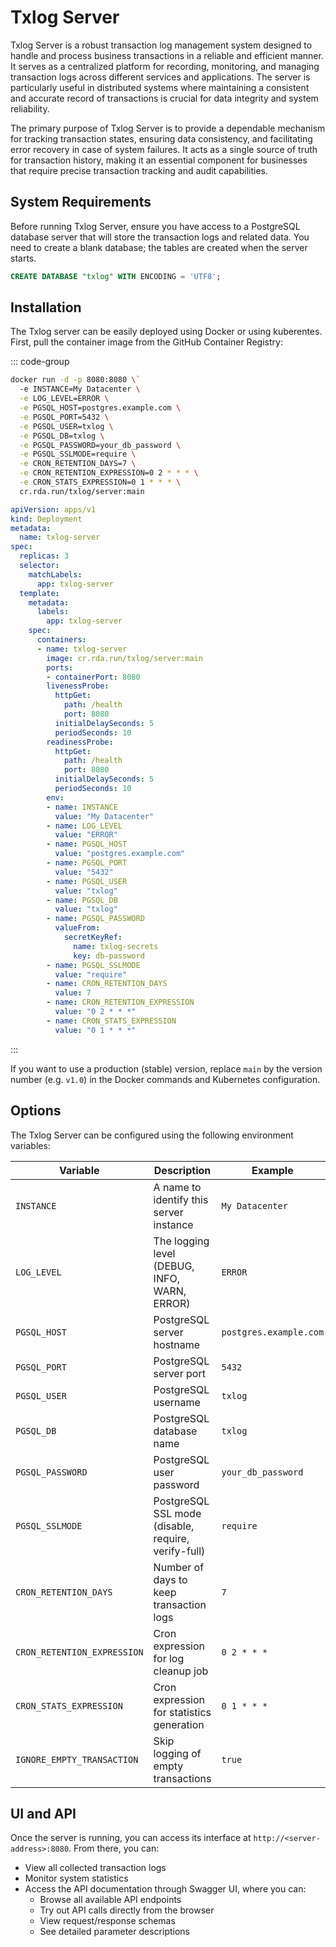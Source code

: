 # Txlog Server

Txlog Server is a robust transaction log management system designed to handle
and process business transactions in a reliable and efficient manner. It serves
as a centralized platform for recording, monitoring, and managing transaction
logs across different services and applications. The server is particularly
useful in distributed systems where maintaining a consistent and accurate record
of transactions is crucial for data integrity and system reliability.

The primary purpose of Txlog Server is to provide a dependable mechanism for
tracking transaction states, ensuring data consistency, and facilitating error
recovery in case of system failures. It acts as a single source of truth for
transaction history, making it an essential component for businesses that
require precise transaction tracking and audit capabilities.

## System Requirements

Before running Txlog Server, ensure you have access to a PostgreSQL database
server that will store the transaction logs and related data. You need to
create a blank database; the tables are created when the server starts.

```sql
CREATE DATABASE "txlog" WITH ENCODING = 'UTF8';
```

## Installation

The Txlog server can be easily deployed using Docker or using kuberentes. First,
pull the container image from the GitHub Container Registry:

::: code-group

```bash [Docker]
docker run -d -p 8080:8080 \`
  -e INSTANCE=My Datacenter \
  -e LOG_LEVEL=ERROR \
  -e PGSQL_HOST=postgres.example.com \
  -e PGSQL_PORT=5432 \
  -e PGSQL_USER=txlog \
  -e PGSQL_DB=txlog \
  -e PGSQL_PASSWORD=your_db_password \
  -e PGSQL_SSLMODE=require \
  -e CRON_RETENTION_DAYS=7 \
  -e CRON_RETENTION_EXPRESSION=0 2 * * * \
  -e CRON_STATS_EXPRESSION=0 1 * * * \
  cr.rda.run/txlog/server:main
```

```yaml [Kubernetes]
apiVersion: apps/v1
kind: Deployment
metadata:
  name: txlog-server
spec:
  replicas: 3
  selector:
    matchLabels:
      app: txlog-server
  template:
    metadata:
      labels:
        app: txlog-server
    spec:
      containers:
      - name: txlog-server
        image: cr.rda.run/txlog/server:main
        ports:
        - containerPort: 8080
        livenessProbe:
          httpGet:
            path: /health
            port: 8080
          initialDelaySeconds: 5
          periodSeconds: 10
        readinessProbe:
          httpGet:
            path: /health
            port: 8080
          initialDelaySeconds: 5
          periodSeconds: 10
        env:
        - name: INSTANCE
          value: "My Datacenter"
        - name: LOG_LEVEL
          value: "ERROR"
        - name: PGSQL_HOST
          value: "postgres.example.com"
        - name: PGSQL_PORT
          value: "5432"
        - name: PGSQL_USER
          value: "txlog"
        - name: PGSQL_DB
          value: "txlog"
        - name: PGSQL_PASSWORD
          valueFrom:
            secretKeyRef:
              name: txlog-secrets
              key: db-password
        - name: PGSQL_SSLMODE
          value: "require"
        - name: CRON_RETENTION_DAYS
          value: 7
        - name: CRON_RETENTION_EXPRESSION
          value: "0 2 * * *"
        - name: CRON_STATS_EXPRESSION
          value: "0 1 * * *"
```

:::

If you want to use a production (stable) version, replace `main` by the version
number (e.g. `v1.0`) in the Docker commands and Kubernetes configuration.

## Options

The Txlog Server can be configured using the following environment variables:

| Variable | Description | Example |
|----------|-------------|---------|
| `INSTANCE` | A name to identify this server instance | `My Datacenter` |
| `LOG_LEVEL` | The logging level (DEBUG, INFO, WARN, ERROR) | `ERROR` |
| `PGSQL_HOST` | PostgreSQL server hostname | `postgres.example.com` |
| `PGSQL_PORT` | PostgreSQL server port | `5432` |
| `PGSQL_USER` | PostgreSQL username | `txlog` |
| `PGSQL_DB` | PostgreSQL database name | `txlog` |
| `PGSQL_PASSWORD` | PostgreSQL user password | `your_db_password` |
| `PGSQL_SSLMODE` | PostgreSQL SSL mode (disable, require, verify-full) | `require` |
| `CRON_RETENTION_DAYS` | Number of days to keep transaction logs | `7` |
| `CRON_RETENTION_EXPRESSION` | Cron expression for log cleanup job | `0 2 * * *` |
| `CRON_STATS_EXPRESSION` | Cron expression for statistics generation | `0 1 * * *` |
| `IGNORE_EMPTY_TRANSACTION` | Skip logging of empty transactions | `true` |

## UI and API

Once the server is running, you can access its interface at `http://<server-address>:8080`. From there, you can:

* View all collected transaction logs
* Monitor system statistics
* Access the API documentation through Swagger UI, where you can:
  * Browse all available API endpoints
  * Try out API calls directly from the browser
  * View request/response schemas
  * See detailed parameter descriptions
